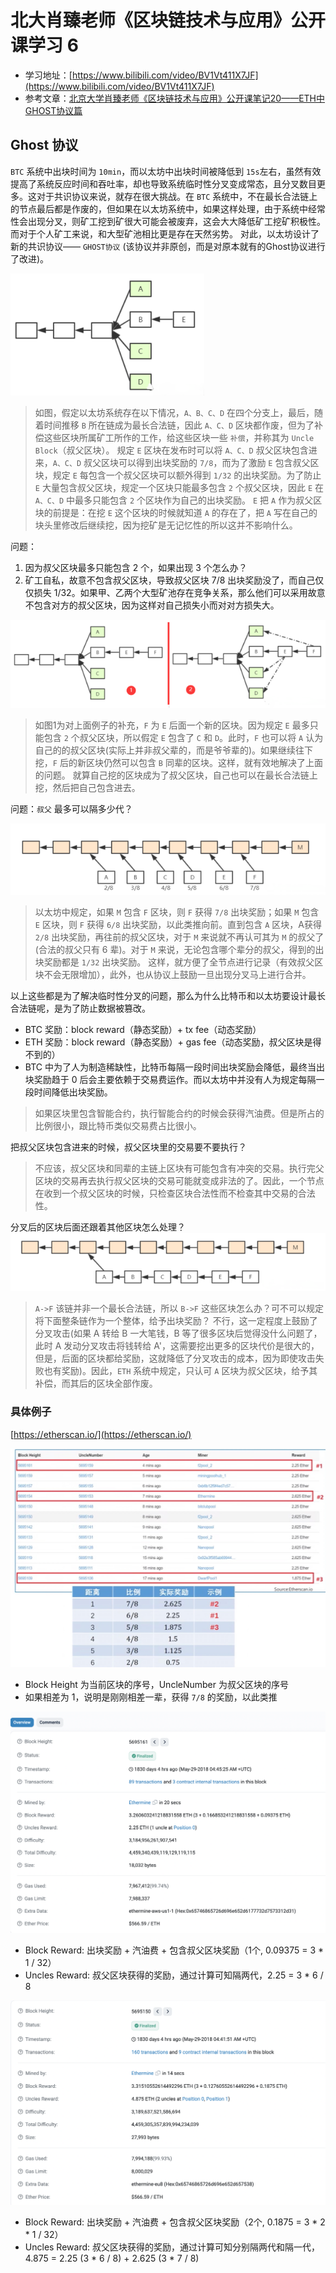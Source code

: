 # 北大肖臻老师《区块链技术与应用》公开课学习 6
* 学习地址：[https://www.bilibili.com/video/BV1Vt411X7JF](https://www.bilibili.com/video/BV1Vt411X7JF)
* 参考文章：[北京大学肖臻老师《区块链技术与应用》公开课笔记20——ETH中GHOST协议篇](https://blog.nowcoder.net/n/6d1f8b54058347d4a217b961e5b965f1)

## Ghost 协议
`BTC` 系统中出块时间为 `10min`，而以太坊中出块时间被降低到 `15s`左右，虽然有效提高了系统反应时间和吞吐率，却也导致系统临时性分叉变成常态，且分叉数目更多。这对于共识协议来说，就存在很大挑战。在 `BTC` 系统中，不在最长合法链上的节点最后都是作废的，但如果在以太坊系统中，如果这样处理，由于系统中经常性会出现分叉，则矿工挖到矿很大可能会被废弃，这会大大降低矿工挖矿积极性。而对于个人矿工来说，和大型矿池相比更是存在天然劣势。
对此，以太坊设计了新的共识协议—— `GHOST协议` (该协议并非原创，而是对原本就有的Ghost协议进行了改进)。

![](./imgs/ghost.png)

> 如图，假定以太坊系统存在以下情况，`A、B、C、D` 在四个分支上，最后，随着时间推移 `B` 所在链成为最长合法链，因此 `A、C、D` 区块都作废，但为了补偿这些区块所属矿工所作的工作，给这些区块一些 `补偿`，并称其为 `Uncle Block`（叔父区块）。
> 规定 `E` 区块在发布时可以将 `A、C、D` 叔父区块包含进来，`A、C、D` 叔父区块可以得到出块奖励的 `7/8`，而为了激励 `E` 包含叔父区块，规定 `E` 每包含一个叔父区块可以额外得到 `1/32` 的出块奖励。为了防止 `E` 大量包含叔父区块，规定一个区块只能最多包含 `2` 个叔父区块，因此 `E` 在 `A、C、D` 中最多只能包含 `2` 个区块作为自己的出块奖励。
> `E` 把 `A` 作为叔父区块的前提是：在挖 `E` 这个区块的时候就知道 `A` 的存在了，把 `A` 写在自己的块头里修改后继续挖，因为挖矿是无记忆性的所以这并不影响什么。

问题：
1. 因为叔父区块最多只能包含 2 个，如果出现 3 个怎么办？
2. 矿工自私，故意不包含叔父区块，导致叔父区块 7/8 出块奖励没了，而自己仅仅损失 1/32。如果甲、乙两个大型矿池存在竞争关系，那么他们可以采用故意不包含对方的叔父区块，因为这样对自己损失小而对对方损失大。

![](./imgs/ghost2.png)

> 如图1为对上面例子的补充，`F` 为 `E` 后面一个新的区块。因为规定 `E` 最多只能包含 `2` 个叔父区块，所以假定 `E` 包含了 `C` 和 `D`。此时，`F` 也可以将 `A` 认为自己的的叔父区块(实际上并非叔父辈的，而是爷爷辈的)。如果继续往下挖，`F` 后的新区块仍然可以包含 `B` 同辈的区块。这样，就有效地解决了上面的问题。
> 就算自己挖的区块成为了叔父区块，自己也可以在最长合法链上挖，然后把自己包含进去。

问题：`叔父` 最多可以隔多少代？

![](./imgs/ghost3.png)

> 以太坊中规定，如果 `M` 包含 `F` 区块，则 `F` 获得 `7/8` 出块奖励；如果 `M` 包含 `E` 区块，则 `F` 获得 `6/8` 出块奖励，以此类推向前。直到包含 `A` 区块，A获得 `2/8` 出块奖励，再往前的叔父区块，对于 `M` 来说就不再认可其为 `M` 的叔父了(合法的叔父只有 6 辈)。对于 `M` 来说，无论包含哪个辈分的叔父，得到的出块奖励都是 `1/32` 出块奖励。
> 这样，就方便了全节点进行记录（有效叔父区块不会无限增加），此外，也从协议上鼓励一旦出现分叉马上进行合并。

以上这些都是为了解决临时性分叉的问题，那么为什么比特币和以太坊要设计最长合法链呢，是为了防止数据被篡改。

* BTC 奖励：block reward（静态奖励）+ tx fee（动态奖励）
* ETH 奖励：block reward（静态奖励）+ gas fee（动态奖励，叔父区块是得不到的）
* BTC 中为了人为制造稀缺性，比特币每隔一段时间出块奖励会降低，最终当出块奖励趋于 0 后会主要依赖于交易费运作。而以太坊中并没有人为规定每隔一段时间降低出块奖励。

> 如果区块里包含智能合约，执行智能合约的时候会获得汽油费。但是所占的比例很小，跟比特币类似交易费占比很小。

把叔父区块包含进来的时候，叔父区块里的交易要不要执行？

> 不应该，叔父区块和同辈的主链上区块有可能包含有冲突的交易。执行完父区块的交易再去执行叔父区块的交易可能就变成非法的了。因此，一个节点在收到一个叔父区块的时候，只检查区块合法性而不检查其中交易的合法性。

分叉后的区块后面还跟着其他区块怎么处理？
![](./imgs/ghost4.png)

> `A->F` 该链并非一个最长合法链，所以 `B->F` 这些区块怎么办？可不可以规定将下面整条链作为一个整体，给予出块奖励？
> 不行，这一定程度上鼓励了分叉攻击(如果 A 转给 B 一大笔钱，B 等了很多区块后觉得没什么问题了，此时 A 发动分叉攻击将钱转给 A'，这需要挖出更多的区块代价是很大的，但是，后面的区块都给奖励，这就降低了分叉攻击的成本，因为即使攻击失败也有奖励)。因此，`ETH` 系统中规定，只认可 `A` 区块为叔父区块，给予其补偿，而其后的区块全部作废。

### 具体例子
[https://etherscan.io/](https://etherscan.io/)

![](./imgs/ghost5.jpg)

* Block Height 为当前区块的序号，UncleNumber 为叔父区块的序号
* 如果相差为 1，说明是刚刚相差一辈，获得 `7/8` 的奖励，以此类推

![](./imgs/ghost6.png)

* Block Reward: 出块奖励 + 汽油费 + 包含叔父区块奖励（1个, 0.09375 = 3 * 1 / 32）
* Uncles Reward: 叔父区块获得的奖励，通过计算可知隔两代，2.25 = 3 * 6 / 8

![](./imgs/ghost7.png)

* Block Reward: 出块奖励 + 汽油费 + 包含叔父区块奖励（2个, 0.1875 = 3 * 2 * 1 / 32）
* Uncles Reward: 叔父区块获得的奖励，通过计算可知分别隔两代和隔一代，4.875 = 2.25 (3 * 6 / 8) + 2.625 (3 * 7 / 8)
